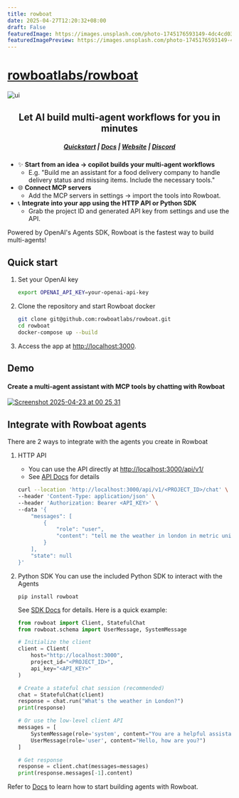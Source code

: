 ```yaml
---
title: rowboat
date: 2025-04-27T12:20:32+08:00
draft: False
featuredImage: https://images.unsplash.com/photo-1745176593149-4dc4cd03d53e?ixid=M3w0NjAwMjJ8MHwxfHJhbmRvbXx8fHx8fHx8fDE3NDU3Mjc2MDR8&ixlib=rb-4.0.3
featuredImagePreview: https://images.unsplash.com/photo-1745176593149-4dc4cd03d53e?ixid=M3w0NjAwMjJ8MHwxfHJhbmRvbXx8fHx8fHx8fDE3NDU3Mjc2MDR8&ixlib=rb-4.0.3
---
```


# [rowboatlabs/rowboat](https://github.com/rowboatlabs/rowboat)

![ui](/assets/banner.png)

<h2 align="center">Let AI build multi-agent workflows for you in minutes</h2>
<h5 align="center">

[Quickstart](#quick-start) | [Docs](https://docs.rowboatlabs.com/) | [Website](https://www.rowboatlabs.com/) |  [Discord](https://discord.gg/jHhUKkKHn8) 

</h5>

- ✨ **Start from an idea -> copilot builds your multi-agent workflows**
   - E.g. "Build me an assistant for a food delivery company to handle delivery status and missing items. Include the necessary tools."
- 🌐 **Connect MCP servers**
   - Add the MCP servers in settings -> import the tools into Rowboat.     
- 📞 **Integrate into your app using the HTTP API or Python SDK**
   - Grab the project ID and generated API key from settings and use the API.

Powered by OpenAI's Agents SDK, Rowboat is the fastest way to build multi-agents!

## Quick start
1. Set your OpenAI key
      ```bash
   export OPENAI_API_KEY=your-openai-api-key
   ```
      
2. Clone the repository and start Rowboat docker
   ```bash
   git clone git@github.com:rowboatlabs/rowboat.git
   cd rowboat
   docker-compose up --build
   ```

3. Access the app at [http://localhost:3000](http://localhost:3000).

## Demo

#### Create a multi-agent assistant with MCP tools by chatting with Rowboat
[![Screenshot 2025-04-23 at 00 25 31](https://github.com/user-attachments/assets/c8a41622-8e0e-459f-becb-767503489866)](https://youtu.be/YRTCw9UHRbU)

## Integrate with Rowboat agents

There are 2 ways to integrate with the agents you create in Rowboat

1. HTTP API
   - You can use the API directly at [http://localhost:3000/api/v1/](http://localhost:3000/api/v1/)
   - See [API Docs](https://docs.rowboatlabs.com/using_the_api/) for details
   ```bash
   curl --location 'http://localhost:3000/api/v1/<PROJECT_ID>/chat' \
   --header 'Content-Type: application/json' \
   --header 'Authorization: Bearer <API_KEY>' \
   --data '{
       "messages": [
           {
               "role": "user",
               "content": "tell me the weather in london in metric units"
           }
       ],
       "state": null
   }'
   ```
   

2. Python SDK
   You can use the included Python SDK to interact with the Agents
   ```
   pip install rowboat
   ```

   See [SDK Docs](https://docs.rowboatlabs.com/using_the_sdk/) for details. Here is a quick example:
   ```python
   from rowboat import Client, StatefulChat
   from rowboat.schema import UserMessage, SystemMessage

   # Initialize the client
   client = Client(
       host="http://localhost:3000",
       project_id="<PROJECT_ID>",
       api_key="<API_KEY>"
   )

   # Create a stateful chat session (recommended)
   chat = StatefulChat(client)
   response = chat.run("What's the weather in London?")
   print(response)

   # Or use the low-level client API
   messages = [
       SystemMessage(role='system', content="You are a helpful assistant"),
       UserMessage(role='user', content="Hello, how are you?")
   ]
   
   # Get response
   response = client.chat(messages=messages)
   print(response.messages[-1].content)
   ```


Refer to [Docs](https://docs.rowboatlabs.com/) to learn how to start building agents with Rowboat.
